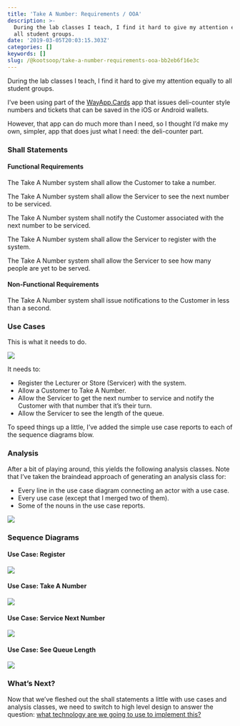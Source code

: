 ```yaml
---
title: 'Take A Number: Requirements / OOA'
description: >-
  During the lab classes I teach, I find it hard to give my attention equally to
  all student groups.
date: '2019-03-05T20:03:15.303Z'
categories: []
keywords: []
slug: /@kootsoop/take-a-number-requirements-ooa-bb2eb6f16e3c
---
```


During the lab classes I teach, I find it hard to give my attention equally to all student groups.

I’ve been using part of the [WayApp.Cards](https://wayapp.cards/) app that issues deli-counter style numbers and tickets that can be saved in the iOS or Android wallets.

However, that app can do much more than I need, so I thought I’d make my own, simpler, app that does just what I need: the deli-counter part.

### Shall Statements

#### Functional Requirements

The Take A Number system shall allow the Customer to take a number.

The Take A Number system shall allow the Servicer to see the next number to be serviced.

The Take A Number system shall notify the Customer associated with the next number to be serviced.

The Take A Number system shall allow the Servicer to register with the system.

The Take A Number system shall allow the Servicer to see how many people are yet to be served.

#### Non-Functional Requirements

The Take A Number system shall issue notifications to the Customer in less than a second.

### Use Cases

This is what it needs to do.

![](https://kootsoop.github.io/images/1_fcpzFmX0L9QYdAh_c9GV2w.png)

It needs to:

*   Register the Lecturer or Store (Servicer) with the system.
*   Allow a Customer to Take A Number.
*   Allow the Servicer to get the next number to service and notify the Customer with that number that it’s their turn.
*   Allow the Servicer to see the length of the queue.

To speed things up a little, I’ve added the simple use case reports to each of the sequence diagrams blow.

### Analysis

After a bit of playing around, this yields the following analysis classes. Note that I’ve taken the braindead approach of generating an analysis class for:

*   Every line in the use case diagram connecting an actor with a use case.
*   Every use case (except that I merged two of them).
*   Some of the nouns in the use case reports.

![](https://kootsoop.github.io/images/1_9mnd2zU1pXqcbkgtdx-jYQ.png)

### Sequence Diagrams

#### Use Case: Register

![](https://kootsoop.github.io/images/1_xMNY8Ykh9vIicTITd5Vb9w.png)

#### Use Case: Take A Number

![](https://kootsoop.github.io/images/1_IUlVlzz4aUVAZvl5JTsP7A.png)

#### Use Case: Service Next Number

![](https://kootsoop.github.io/images/1_UqFgI1zb72SrkHkDwq9F8g.png)

#### Use Case: See Queue Length

![](https://kootsoop.github.io/images/1_Q69jg4FX8G9bswfrzJYIEw.png)

### What’s Next?

Now that we’ve fleshed out the shall statements a little with use cases and analysis classes, we need to switch to high level design to answer the question: [what technology are we going to use to implement this?](https://medium.com/@kootsoop/take-a-number-high-level-architecture-1c7db43a4d37)